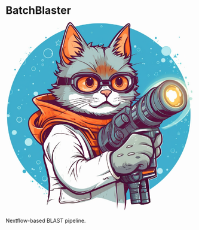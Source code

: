 # BatchBlaster  <img src='assets/BatchBlaster_Logo.webp' align="right"/>

Nextflow-based BLAST pipeline.  
